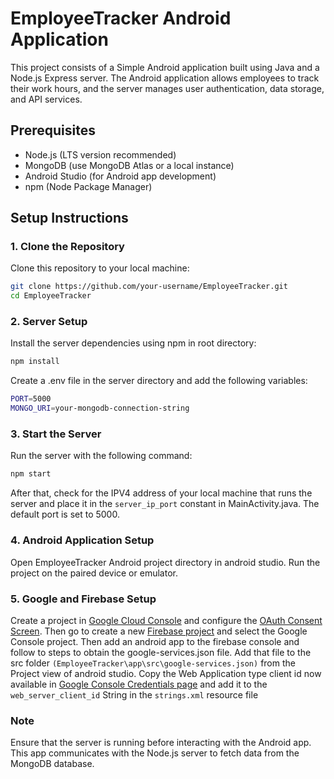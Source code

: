 # EmployeeTracker Android Application

This project consists of a Simple Android application built using Java and a Node.js Express server. The Android application allows employees to track their work hours, and the server manages user authentication, data storage, and API services.

## Prerequisites

- Node.js (LTS version recommended)
- MongoDB (use MongoDB Atlas or a local instance)
- Android Studio (for Android app development)
- npm (Node Package Manager)

## Setup Instructions

### 1. Clone the Repository
Clone this repository to your local machine:

```bash
git clone https://github.com/your-username/EmployeeTracker.git
cd EmployeeTracker
```
### 2. Server Setup
Install the server dependencies using npm in root directory:
```bash
npm install
```
Create a .env file in the server directory and add the following variables:
```bash
PORT=5000
MONGO_URI=your-mongodb-connection-string
```

### 3. Start the Server
Run the server with the following command:
```bash
npm start
```
After that, check for the IPV4 address of your local machine that runs the server and place it in the ``` server_ip_port ``` constant in MainActivity.java. The default port is set to 5000.

### 4. Android Application Setup
Open EmployeeTracker Android project directory in android studio. Run the project on the paired device or emulator.

### 5. Google and Firebase Setup
Create a project in [Google Cloud Console](https://console.cloud.google.com) and configure the [OAuth Consent Screen](https://console.cloud.google.com/apis/credentials/consent). Then go to create a new [Firebase project](https://console.firebase.google.com/) and select the Google Console project. Then add an android app to the firebase console and follow to steps to obtain the google-services.json file. Add that file to the src folder ``` (EmployeeTracker\app\src\google-services.json) ``` from the Project view of android studio. Copy the Web Application type client id now available in [Google Console Credentials page](https://console.cloud.google.com/apis/credentials) and add it to the ``` web_server_client_id ``` String in the ``` strings.xml ``` resource file

### Note
Ensure that the server is running before interacting with the Android app. This app communicates with the Node.js server to fetch data from the MongoDB database.





